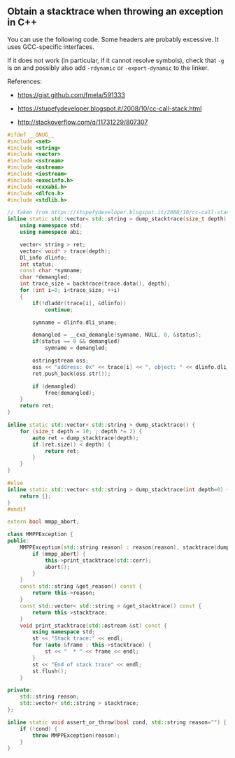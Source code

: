 ## Obtain a stacktrace when throwing an exception in C++

You can use the following code. Some headers are probably
excessive. It uses GCC-specific interfaces.

If it does not work (in particular, if it cannot resolve symbols),
check that `-g` is on and possibly also add `-rdynamic` or
`-export-dynamic` to the linker.

References:

 * https://gist.github.com/fmela/591333

 * https://stupefydeveloper.blogspot.it/2008/10/cc-call-stack.html

 * http://stackoverflow.com/q/11731229/807307
 

```cpp
#ifdef __GNUG__
#include <set>
#include <string>
#include <vector>
#include <sstream>
#include <ostream>
#include <iostream>
#include <execinfo.h>
#include <cxxabi.h>
#include <dlfcn.h>
#include <stdlib.h>

// Taken from https://stupefydeveloper.blogspot.it/2008/10/cc-call-stack.html and partially adapted
inline static std::vector< std::string > dump_stacktrace(size_t depth) {
    using namespace std;
    using namespace abi;

    vector< string > ret;
    vector< void* > trace(depth);
    Dl_info dlinfo;
    int status;
    const char *symname;
    char *demangled;
    int trace_size = backtrace(trace.data(), depth);
    for (int i=0; i<trace_size; ++i)
    {
        if(!dladdr(trace[i], &dlinfo))
            continue;

        symname = dlinfo.dli_sname;

        demangled = __cxa_demangle(symname, NULL, 0, &status);
        if(status == 0 && demangled)
            symname = demangled;

        ostringstream oss;
        oss << "address: 0x" << trace[i] << ", object: " << dlinfo.dli_fname << ", function: " << symname;
        ret.push_back(oss.str());

        if (demangled)
            free(demangled);
    }
    return ret;
}

inline static std::vector< std::string > dump_stacktrace() {
    for (size_t depth = 10; ; depth *= 2) {
        auto ret = dump_stacktrace(depth);
        if (ret.size() < depth) {
            return ret;
        }
    }
}

#else
inline static std::vector< std::string > dump_stacktrace(int depth=0) {
    return {};
}
#endif

extern bool mmpp_abort;

class MMPPException {
public:
    MMPPException(std::string reason) : reason(reason), stacktrace(dump_stacktrace()) {
        if (mmpp_abort) {
            this->print_stacktrace(std::cerr);
            abort();
        }
    }
    const std::string &get_reason() const {
        return this->reason;
    }
    const std::vector< std::string > &get_stacktrace() const {
        return this->stacktrace;
    }
    void print_stacktrace(std::ostream &st) const {
        using namespace std;
        st << "Stack trace:" << endl;
        for (auto &frame : this->stacktrace) {
            st << "  * " << frame << endl;
        }
        st << "End of stack trace" << endl;
        st.flush();
    }

private:
    std::string reason;
    std::vector< std::string > stacktrace;
};

inline static void assert_or_throw(bool cond, std::string reason="") {
    if (!cond) {
        throw MMPPException(reason);
    }
}
```
